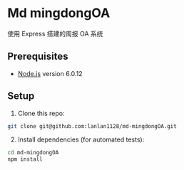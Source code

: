 # Md mingdongOA

使用 Express 搭建的周报 OA 系统

## Prerequisites

- [Node.js](https://nodejs.org/en/) version 6.0.12

## Setup

1. Clone this repo:

```bash
git clone git@github.com:lanlan1128/md-mingdongOA.git
```

2. Install dependencies (for automated tests):

```bash
cd md-mingdongOA
npm install
```
